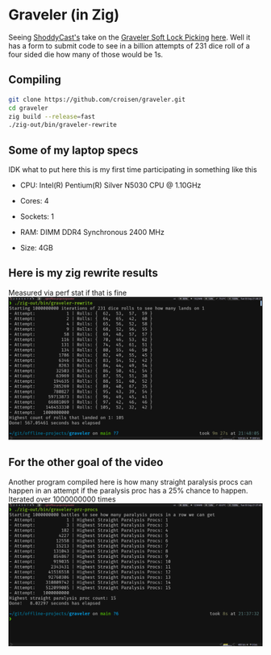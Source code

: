 # Graveler (in Zig)

Seeing [ShoddyCast's](https://www.youtube.com/@ShoddyCast) take on the 
[Graveler Soft Lock Picking](https://www.youtube.com/watch?v=GgMl4PrdQeo&t) 
[here](https://www.youtube.com/watch?v=M8C8dHQE2Ro). Well it has a form to
submit code to see in a billion attempts of 231 dice roll of a four sided die
how many of those would be 1s.

## Compiling

```bash
git clone https://github.com/croisen/graveler.git
cd graveler
zig build --release=fast
./zig-out/bin/graveler-rewrite
```

## Some of my laptop specs

IDK what to put here this is my first time participating in something like this

-   CPU: Intel(R) Pentium(R) Silver N5030 CPU @ 1.10GHz
-   Cores: 4
-   Sockets: 1

-   RAM: DIMM DDR4 Synchronous 2400 MHz
-   Size: 4GB

## Here is my zig rewrite results

Measured via perf stat if that is fine
![Zig Rewrite.png](results/Graveler%20Rewrite.png)

## For the other goal of the video

Another program compiled here is how many straight paralysis procs can happen
in an attempt if the paralysis proc has a 25% chance to happen. Iterated over
1000000000 times
![Straight PRZ Procs.png](results/Straight%20PRZ%20Procs.png)
